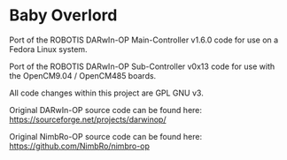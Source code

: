 # Baby Overlord

Port of the ROBOTIS DARwIn-OP Main-Controller v1.6.0 code for use on a Fedora Linux system.

Port of the ROBOTIS DARwIn-OP Sub-Controller v0x13 code for use with the OpenCM9.04 /
OpenCM485 boards.

All code changes within this project are GPL GNU v3.

Original DARwIn-OP source code can be found here:
https://sourceforge.net/projects/darwinop/

Original NimbRo-OP source code can be found here:
https://github.com/NimbRo/nimbro-op
